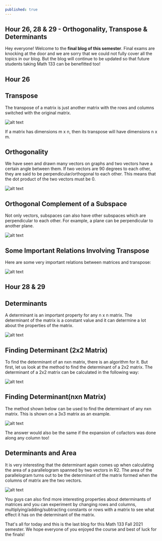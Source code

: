 ```yaml
---
published: true
---
```

## Hour 26, 28 & 29 - Orthogonality, Transpose & Determinants

Hey everyone! Welcome to the **final blog of this semester**. Final exams are knocking at the door and we are sorry that we could not fully cover all the topics in our blog. But the blog will continue to be updated so that future students taking Math 133 can be benefitted too!

## Hour 26 

## Transpose

The transpose of a matrix is just another matrix with the rows and columns switched with the original matrix.

![alt text](https://github.com/nilu-24/nilu-24.github.io/blob/master/_posts/28-29.001.jpeg?raw=true)

If a matrix has dimensions m x n, then its transpose will have dimensions n x m.

## Orthogonality

We have seen and drawn many vectors on graphs and two vectors have a certain angle between them. If two vectors are 90 degrees to each other, they are said to be perpendicular/orthogonal to each other. This means that the dot product of the two vectors must be 0.

![alt text](https://github.com/nilu-24/nilu-24.github.io/blob/master/_posts/28-29.002.jpeg?raw=true)

## Orthogonal Complement of a Subspace

Not only vectors, subspaces can also have other subspaces which are perpendicular to each other. For example, a plane can be perpendicular to another plane.

![alt text](https://github.com/nilu-24/nilu-24.github.io/blob/master/_posts/28-29.003.jpeg?raw=true)

## Some Important Relations Involving Transpose 

Here are some very important relations between matrices and transpose:

![alt text](https://github.com/nilu-24/nilu-24.github.io/blob/master/_posts/28-29.004.jpeg?raw=true)

## Hour 28 & 29

## Determinants

A determinant is an important property for any n x n matrix. The determinant of the matrix is a constant value and it can determine a lot about the properties of the matrix. 

![alt text](https://github.com/nilu-24/nilu-24.github.io/blob/master/_posts/28-29.005.jpeg?raw=true)

## Finding Determinant (2x2 Matrix)
To find the determinant of an nxn matrix, there is an algorithm for it. But first, let us look at the method to find the determinant of a 2x2 matrix.
The determinant of a 2x2 matrix can be calculated in the following way: 

![alt text](https://github.com/nilu-24/nilu-24.github.io/blob/master/_posts/28-29.006.jpeg?raw=true)

## Finding Determinant(nxn Matrix)

The method shown below can be used to find the determinant of any nxn matrix. This is shown on a 3x3 matrix as an example.

![alt text](https://github.com/nilu-24/nilu-24.github.io/blob/master/_posts/28-29.007.jpeg?raw=true)

The answer would also be the same if the expansion of cofactors was done along any column too!

## Determinants and Area 

It is very interesting that the determinant again comes up when calculating the area of a parallelogram spanned by two vectors in R2. The area of the parallelogram turns out to be the determinant of the matrix formed when the columns of matrix are the two vectors.

![alt text](https://github.com/nilu-24/nilu-24.github.io/blob/master/_posts/28-29.008.jpeg?raw=true)

You guys can also find more interesting properties about determinants of matrices and you can experiment by changing rows and columns, multiplying/adding/subtracting constants or rows with a matrix to see what effect it has on the determinant of the matrix.

That's all for today and this is the last blog for this Math 133 Fall 2021 semester. We hope everyone of you enjoyed the course and best of luck for the finals! 